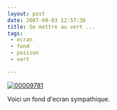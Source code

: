 ```yaml
---
layout: post
date: 2007-09-03 12:57:36
title: Se mettre au vert ...
tags:
 - ecran
 - fond
 - poisson
 - vert

---
```


[![00009781](http://farm2.static.flickr.com/1381/1296469121_b80fb8f5ac_m.jpg)](http://www.flickr.com/photos/12501436@N05/1296469121/)

Voici un fond d'ecran sympathique.

[](http://www.flickr.com/photos/12501436@N05/1296469121/)
